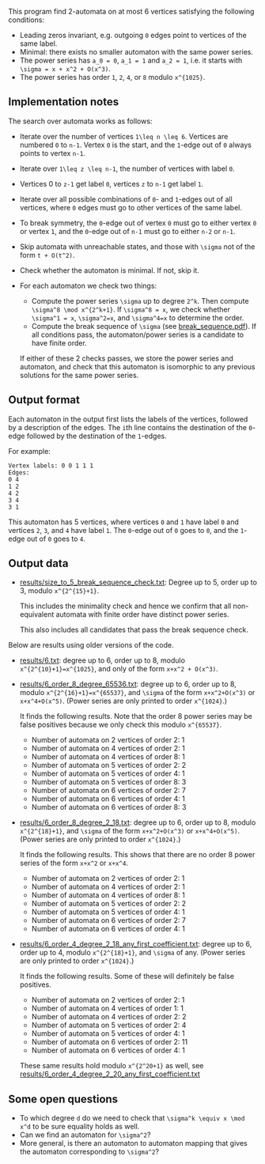 This program find 2-automata on at most 6 vertices satisfying the following conditions:

- Leading zeros invariant, e.g. outgoing `0` edges point to vertices of the same label.
- Minimal: there exists no smaller automaton with the same power series.
- The power series has `a_0 = 0`, `a_1 = 1` and `a_2 = 1`, i.e. it starts with `\sigma = x + x^2 + O(x^3)`.
- The power series has order `1`, `2`, `4`, or `8` modulo `x^{1025}`.

## Implementation notes

The search over automata works as follows:

- Iterate over the number of vertices `1\leq n \leq 6`. Vertices are numbered `0` to `n-1`. Vertex `0` is the start, and the `1`-edge out of `0` always points to vertex `n-1`.
- Iterate over `1\leq z \leq n-1`, the number of vertices with label `0`.
- Vertices 0 to `z-1` get label `0`, vertices `z` to `n-1` get label `1`.
- Iterate over all possible combinations of `0`- and `1`-edges out of all vertices, where `0` edges must go to other vertices of the same label.
- To break symmetry, the `0`-edge out of vertex `0` must go to either vertex `0` or vertex `1`, and the `0`-edge out of `n-1` must go to either `n-2` or `n-1`.
- Skip automata with unreachable states, and those with `\sigma` not of the form `t + O(t^2)`.
- Check whether the automaton is minimal. If not, skip it.
- For each automaton we check two things:
    - Compute the power series `\sigma` up to degree `2^k`. Then compute `\sigma^8 \mod x^{2^k+1}`. If `\sigma^8 = x`, we check whether `\sigma^1 = x`, `\sigma^2=x`, and `\sigma^4=x` to determine the order.
    - Compute the break sequence of `\sigma` (see [break_sequence.pdf](break_sequence.pdf)). If all conditions pass, the automaton/power series is a candidate to have finite order.

  If either of these 2 checks passes, we store the power series and automaton, and check that this automaton is isomorphic to any previous solutions for the same power series.

## Output format

Each automaton in the output first lists the labels of the vertices, followed by a description of the edges. The `i`th line contains the destination of the `0`-edge followed by the destination of the `1`-edges.

For example:
```
Vertex labels: 0 0 1 1 1
Edges:
0 4
1 2
4 2
3 4
3 1
```
This automaton has 5 vertices, where vertices `0` and `1` have label `0` and vertices `2`, `3`, and `4` have label `1`.
The `0`-edge out of `0` goes to `0`, and the `1`-edge out of `0` goes to `4`.

## Output data

* [results/size_to_5_break_sequence_check.txt](results/size_to_5_break_sequence_check.txt): Degree up to 5, order up to 3, modulo `x^{2^{15}+1}`.

  This includes the minimality check and hence we confirm that all non-equivalent automata with finite order have distinct power series.

  This also includes all candidates that pass the break sequence check.

Below are results using older versions of the code.

* [results/6.txt](results_6.txt): degree up to 6, order up to 8, modulo `x^{2^{10}+1}=x^{1025}`, and only of the form `x+x^2 + O(x^3)`.
* [results/6\_order\_8\_degree\_65536.txt](results/6_order_8_degree_65536.txt): degree up to 6, order up to 8, modulo `x^{2^{16}+1}=x^{65537}`, and `\sigma` of the form `x+x^2+O(x^3)` or `x+x^4+O(x^5)`. (Power series are only printed to order `x^{1024}`.)

  It finds the following results. Note that the order 8 power series may be false positives because we only check this modulo `x^{65537}`.
    * Number of automata on 2 vertices of order 2: 1
    * Number of automata on 4 vertices of order 2: 1
    * Number of automata on 4 vertices of order 8: 1
    * Number of automata on 5 vertices of order 2: 2
    * Number of automata on 5 vertices of order 4: 1
    * Number of automata on 5 vertices of order 8: 3
    * Number of automata on 6 vertices of order 2: 7
    * Number of automata on 6 vertices of order 4: 1
    * Number of automata on 6 vertices of order 8: 3

* [results/6\_order\_8\_degree\_2_18.txt](results/6_order_8_degree_2_18.txt): degree up to 6, order up to 8, modulo `x^{2^{18}+1}`, and `\sigma` of the form `x+x^2+O(x^3)` or `x+x^4+O(x^5)`. (Power series are only printed to order `x^{1024}`.)

  It finds the following results. This shows that there are no order 8 power series of the form `x+x^2` or `x+x^4`.
    * Number of automata on 2 vertices of order 2: 1
    * Number of automata on 4 vertices of order 2: 1
    * Number of automata on 4 vertices of order 8: 1
    * Number of automata on 5 vertices of order 2: 2
    * Number of automata on 5 vertices of order 4: 1
    * Number of automata on 6 vertices of order 2: 7
    * Number of automata on 6 vertices of order 4: 1

* [results/6_order_4_degree_2_18_any_first_coefficient.txt](results/6_order_4_degree_2_18_any_first_coefficient.txt): degree up to 6, order up to 4, modulo `x^{2^{18}+1}`, and `\sigma` of any. (Power series are only printed to order `x^{1024}`.)

  It finds the following results. Some of these will definitely be false positives.
    * Number of automata on 2 vertices of order 2: 1
    * Number of automata on 4 vertices of order 1: 1
    * Number of automata on 4 vertices of order 2: 2
    * Number of automata on 5 vertices of order 2: 4
    * Number of automata on 5 vertices of order 4: 1
    * Number of automata on 6 vertices of order 2: 11
    * Number of automata on 6 vertices of order 4: 1

  These same results hold modulo `x^{2^20+1}` as well, see [results/6_order_4_degree_2_20_any_first_coefficient.txt](results/6_order_4_degree_2_20_any_first_coefficient.txt)




## Some open questions

* To which degree `d` do we need to check that `\sigma^k \equiv x \mod x^d` to be sure equality holds as well.
* Can we find an automaton for `\sigma^2`?
* More general, is there an automaton to automaton mapping that gives the automaton corresponding to `\sigma^2`?
